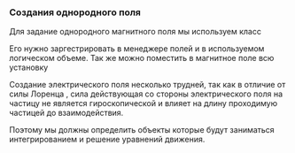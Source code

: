 ### Создания однородного поля
Для задание однородного магнитного поля мы используем класс

Его нужно заргестрировать в менеджере полей и в используемом логическом объеме. Так же можно поместить в магнитное поле всю установку


Создание электрического поля несколько трудней, так как в отличие от силы Лоренца , сила действующая со стороны электрического поля на частицу не является гироскопической и влияет на длину проходимую частицей до взаимодействия.

Поэтому мы должны определить объекты которые будут заниматься интегрированием и решение уравнений движения.


